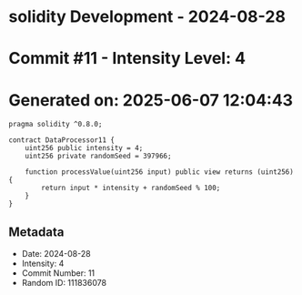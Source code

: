 ﻿# solidity Development - 2024-08-28
# Commit #11 - Intensity Level: 4
# Generated on: 2025-06-07 12:04:43
```solidity
pragma solidity ^0.8.0;

contract DataProcessor11 {
    uint256 public intensity = 4;
    uint256 private randomSeed = 397966;

    function processValue(uint256 input) public view returns (uint256) {
        return input * intensity + randomSeed % 100;
    }
}
```
## Metadata
- Date: 2024-08-28
- Intensity: 4
- Commit Number: 11
- Random ID: 111836078
